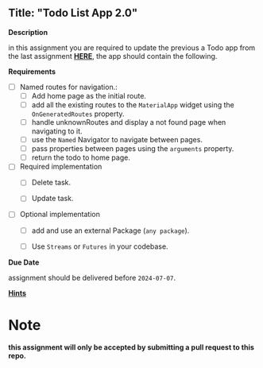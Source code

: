 ## Title: "Todo List App 2.0"

**Description**

in this assignment you are required to update the previous a Todo app from the last assignment [**HERE**](../todo//README.md), the app should contain the following.

**Requirements**

* [ ] Named routes for navigation.:
  * [ ] Add home page as the initial route.
  * [ ] add all the existing routes to the `MaterialApp` widget using the `OnGeneratedRoutes` property.
  * [ ] handle unknownRoutes and display a not found page when navigating to it.
  * [ ] use the `Named` Navigator to navigate between pages.
  * [ ] pass properties between pages using the `arguments` property.
  * [ ] return the todo to home page.

* [ ] Required implementation
  * [ ]  Delete task.
  * [ ]  Update task.
  

* [ ] Optional implementation
  * [ ]  add and use an external Package (`any package`).
  * [ ]  Use `Streams` or `Futures` in your codebase.


**Due Date**

assignment should be delivered before `2024-07-07`.

[**Hints**](HINTS.md)

# Note
**this assignment will only be accepted by submitting a pull request to this repo.**
